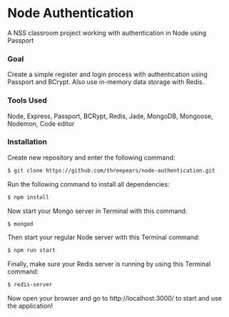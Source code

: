 # Node Authentication

A NSS classroom project working with authentication in Node using Passport

### Goal

Create a simple register and login process with authentication using Passport and BCrypt. Also use in-memory data storage with Redis.

### Tools Used

Node, Express, Passport, BCRypt, Redis, Jade, MongoDB, Mongoose, Nodemon, Code editor

### Installation

Create new repository and enter the following command:

```sh
$ git clone https://github.com/threepears/node-authentication.git
```

Run the following command to install all dependencies:

```sh
$ npm install
```

Now start your Mongo server in Terminal with this command:

```sh
$ mongod
```

Then start your regular Node server with this Terminal command:

```sh
$ npm run start
```

Finally, make sure your Redis server is running by using this Terminal command:

```sh
$ redis-server
```

Now open your browser and go to http://localhost:3000/ to start and use the application!
